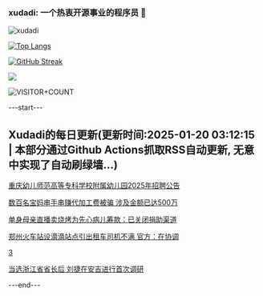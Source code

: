 ### xudadi: 一个热衷开源事业的程序员 👋

![xudadi](https://github-readme-stats-git-masterorgs-github-readme-stats-team.vercel.app/api?username=xudadi)

[![Top Langs](https://github-readme-stats.vercel.app/api/top-langs/?username=xudadi)](https://github.com/anuraghazra/github-readme-stats)

[![GitHub Streak](https://streak-stats.demolab.com?user=xudadi&locale=zh_Hans)](https://git.io/streak-stats)

![](https://raw.githubusercontent.com/xudadi/xudadi/main/assets/github-contribution-grid-snake.svg)

![VISITOR+COUNT](https://komarev.com/ghpvc/?username=xudadi&label=VISITOR+COUNT)


---start---

## Xudadi的每日更新(更新时间:2025-01-20 03:12:15 | 本部分通过Github Actions抓取RSS自动更新, 无意中实现了自动刷绿墙...)

[重庆幼儿师范高等专科学校附属幼儿园2025年招聘公告](https://www.gongkaoleida.com/article/2269537)

[数百名宝妈串手串赚代加工费被骗 涉及金额已达500万](https://m.163.com/news/article/JM8QNQ5U0514R9P4.html)

[单身母亲直播卖烧烤为先心病儿筹款：已关闭捐助渠道](https://m.163.com/news/article/JM9TH2QJ0514R9P4.html)

[郑州火车站设滴滴站点引出租车司机不满 官方：在协调](https://m.163.com/news/article/JM9RM4CA051492T3.html)

[3](https://m.163.com/touch/news/sub/domestic)

[当选浙江省省长后 刘捷在安吉进行首次调研](https://m.163.com/news/article/JM9PNS0O051482MP.html)

---end---
